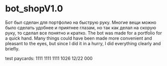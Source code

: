 # bot_shopV1.0
Бот был сделан для портфолио на быструю руку. Многие вещи можно было сделать удобнее и приятнее глазам, но так как делал на скорую руку, то сделал все понятно и кратко.
The bot was made for a portfolio for a quick hand. Many things could have been made more convenient and pleasant to the eyes, but since I did it in a hurry, I did everything clearly and briefly.

test paycards:
1111 1111 1111 1026
12/22 000
